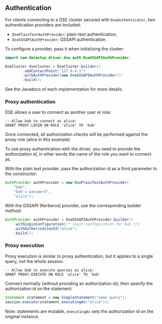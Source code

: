 ## Authentication

For clients connecting to a DSE cluster secured with `DseAuthenticator`, two authentication providers are included:

* `DsePlainTextAuthProvider`: plain-text authentication;
* `DseGSSAPIAuthProvider`: GSSAPI authentication.

To configure a provider, pass it when initializing the cluster:

```java
import com.datastax.driver.dse.auth.DseGSSAPIAuthProvider;

DseCluster dseCluster = DseCluster.builder()
        .addContactPoint("127.0.0.1")
        .withAuthProvider(new DseGSSAPIAuthProvider())
        .build();
```

See the Javadocs of each implementation for more details.


### Proxy authentication

DSE allows a user to connect as another user or role:

```
-- Allow bob to connect as alice:
GRANT PROXY.LOGIN ON ROLE 'alice' TO 'bob'
```

Once connected, all authorization checks will be performed against the proxy role (alice in this example).

To use proxy authentication with the driver, you need to provide the *authorization id*, in other 
words the name of the role you want to connect as.

With the plain text provider, pass the authorization id as a third parameter to the constructor: 

```java
AuthProvider authProvider = new DsePlainTextAuthProvider(
    "bob",
    "bob's password", 
    "alice");
```

With the GSSAPI (Kerberos) provider, use the corresponding builder method:  

```java
AuthProvider authProvider = DseGSSAPIAuthProvider.builder()
    .withLoginConfiguration(/* login configuration for Bob */)
    .withAuthorizationId("alice")
    .build();
```

### Proxy execution

Proxy execution is similar to proxy authentication, but it applies to a single query, not the whole session.

```
-- Allow bob to execute queries as alice:
GRANT PROXY.EXECUTE ON ROLE 'alice' TO 'bob'
```

Connect normally (without providing an authorization id); then specify the authorization id on the statement:

```java
Statement statement = new SimpleStatement("some query");
session.execute(statement.executingAs("alice"));
```

Note: statements are mutable, `executingAs` sets the authorization id on the original instance.